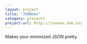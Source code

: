 ```yaml
---
layout: project
title: "JSONmax"
category: projects
project-url: http://jsonmax.dab.io/
---
```

Makes your minimized JSON pretty.
